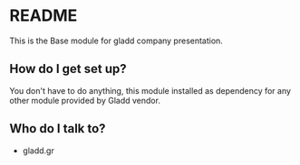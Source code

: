# README #

This is the Base module for gladd company presentation.

## How do I get set up? ###

You don't have to do anything, this module installed as dependency for any other module provided by Gladd vendor.

## Who do I talk to? ###

* gladd.gr